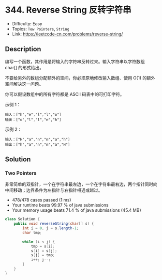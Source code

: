 # 344. Reverse String 反转字符串

- Difficulty: Easy 
- Topics: `Tow Pointers`, `String`
- Link: https://leetcode-cn.com/problems/reverse-string/

## Description

编写一个函数，其作用是将输入的字符串反转过来。输入字符串以字符数组 char[] 的形式给出。

不要给另外的数组分配额外的空间，你必须原地修改输入数组、使用 O(1) 的额外空间解决这一问题。

你可以假设数组中的所有字符都是 ASCII 码表中的可打印字符。

示例 1：

```
输入：["h","e","l","l","o"]
输出：["o","l","l","e","h"]
```
示例 2：
```
输入：["H","a","n","n","a","h"]
输出：["h","a","n","n","a","H"]
```

## Solution

### Two Pointers 

非常简单的双指针，一个在字符串最左边，一个在字符串最右边，两个指针同时向中间移动；边界条件为左指针与右指针相遇或越过。

- 478/478 cases passed (1 ms)
- Your runtime beats 99.97 % of java submissions
- Your memory usage beats 71.4 % of java submissions (45.4 MB)

```java
class Solution {
    public void reverseString(char[] s) {
        int i = 0, j = s.length-1;
        char tmp;
        
        while (i < j) {
            tmp = s[i];
            s[i] = s[j];
            s[j] = tmp;
            i++; j--;
        }
    }
}
```

